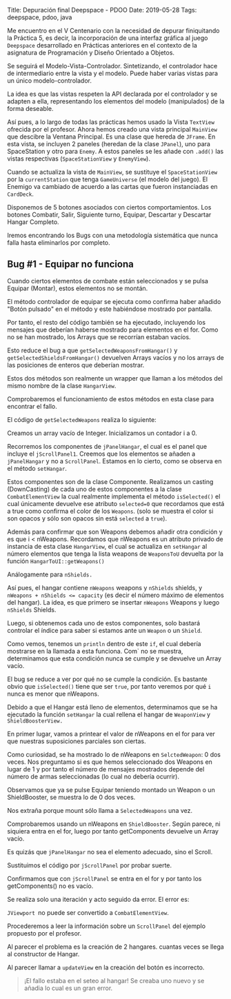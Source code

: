 Title: Depuración final Deepspace - PDOO
Date: 2019-05-28
Tags: deepspace, pdoo, java

Me encuentro en el V Centenario con la necesidad de depurar finiquitando la
Práctica 5, es decir, la incorporación de una interfaz gráfica al juego
`Deepspace` desarrollado en Prácticas anteriores en el contexto de la asignatura
de Programación y Diseño Orientado a Objetos.

Se seguirá el Modelo-Vista-Controlador.  Sintetizando, el controlador hace de
intermediario entre la vista y el modelo. Puede haber varias vistas para un
único modelo-controlador.

La idea es que las vistas respeten la API declarada por el controlador y se
adapten a ella, representando los elementos del modelo (manipulados) de la forma
deseable.

Así pues, a lo largo de todas las prácticas hemos usado la Vista `TextView`
ofrecida por el profesor.  Ahora hemos creado una vista principal `MainView` que
descibre la Ventana Principal. Es una clase que hereda de `JFrame`. En esta vista,
se incluyen 2 paneles (heredan de la clase `JPanel`), uno para SpaceStation y otro
para `Enemy`. A estos paneles se les añade con `.add()` las vistas respectivas
(`SpaceStationView` y `EnemyView`).

Cuando se actualiza la vista de `MainView`, se sustituye el `SpaceStationView` por
la `currentStation` que tenga `GameUniverse` (el modelo del juego). El Enemigo va
cambiado de acuerdo a las cartas que fueron instanciadas en `CardDeck`.


Disponemos de 5 botones asociados con ciertos comportamientos. Los botones
Combatir, Salir, Siguiente turno, Equipar, Descartar y Descartar Hangar
Completo.

Iremos encontrando los Bugs con una metodología sistemática que nunca falla
hasta eliminarlos por completo.

## Bug #1 - Equipar no funciona

Cuando ciertos elementos de combate están seleccionados y se pulsa Equipar
(Montar), estos elementos no se montán.

El método controlador de equipar se ejecuta como confirma haber añadido "Botón
pulsado" en el método y este habiéndose mostrado por pantalla.

Por tanto, el resto del código también se ha ejecutado, incluyendo los mensajes
que deberían haberse mostrado para elementos en el for. Como no se han mostrado,
los Arrays que se recorrían estaban vacíos.


Esto reduce el bug a que `getSelectedWeaponsFromHangar()` y
`getSelectedShieldsFromHangar()` devuelven Arrays vacíos y no los arrays de las
posiciones de enteros que deberían mostrar.

Estos dos métodos son realmente un wrapper que llaman a los métodos del mismo
nombre de la clase `HangarView`.

Comprobaremos el funcionamiento de estos métodos en esta clase para encontrar el
fallo.

El código de `getSelectedWeapons` realiza lo siguiente:

Creamos un array vacío de Integer. Inicializamos un contador i a 0.

Recorremos los componentes de `jPanelHangar`, el cual es el panel que incluye el
`jScrollPanel1`.  Creemos que los elementos se añaden a `jPanelHangar` y no a
`ScrollPanel`. Estamos en lo cierto, como se observa en el método `setHangar`.

Estos componentes son de la clase Componente.  Realizamos un casting
(DownCasting) de cada uno de estos componentes a la clase `CombatElementView` la
cual realmente implementa el método `isSelected()` el cual únicamente devuelve ese
atributo `selected=0` que recordamos que está a true como confirma el color de los
`Weapons`. (solo se muestra el color si son opacos y sólo son opacos sin está
`selected` a `true`).

Además para confirmar que son Weapons debemos añadir otra condición y es que i <
nWeapons.  Recordamos que nWeapons es un atributo privado de instancia de esta
clase `HangarView`, el cual se actualiza en `setHangar` al número elementos que
tenga la lista weapons de `WeaponsToU` devuelta por la función `HangarToUI::getWeapons()`

Análogamente para `nShields.`

Así pues, el hangar contiene `nWeapons` weapons y `nShields` shields, y `nWeapons +
nShields <= capacity` (es decir el número máximo de elementos del hangar). La
idea, es que primero se insertar `nWeapons` Weapons y luego `nShields` Shields.

Luego, si obtenemos cada uno de estos componentes, solo bastará controlar el
índice para saber si estamos ante un `Weapon` o un `Shield`.

Como vemos, tenemos un `println` dentro de este `if`, el cual debería mostrarse en
la llamada a esta funciona. Com` no se muestra, determinamos que esta condición
nunca se cumple y se devuelve un Array vacío.

El bug se reduce a ver por qué no se cumple la condición. Es bastante obvio que
`isSelected()` tiene que ser `true`, por tanto veremos por qué `i` nunca es menor que
nWeapons.

Debido a que el Hangar está lleno de elementos, determinamos que se ha ejecutado
la función `setHangar` la cual rellena el hangar de `WeaponView` y
`ShieldBoosterView.`

En primer lugar, vamos a printear el valor de nWeapons en el for para ver que
nuestras suposiciones parciales son ciertas.

Como curiosidad, se ha mostrado lo de nWeapons en `SelctedWeapon`: 0 dos veces.
Nos preguntamo si es que hemos seleccionado dos Weapons en lugar de 1 y por
tanto el número de mensajes mostrados depende del número de armas seleccionadas
(lo cual no debería ocurrir).

Observamos que ya se pulse Equipar teniendo montado un Weapon o un
ShieldBooster, se muestra lo de 0 dos veces.

Nos extraña porque mount sólo llama a `SelectedWeapons` una vez.

Comprobaremos usando un nWeapons en `ShieldBooster`.  Según parece, ni siquiera
entra en el for, luego por tanto getComponents devuelve un Array vacío.

Es quizás que `jPanelHangar` no sea el elemento adecuado, sino el Scroll.

Sustituimos el código por `jScrollPanel` por probar suerte.

Confirmamos que con `jScrollPanel` se entra en el for y por tanto los
getComponents() no es vacío.

Se realiza solo una iteración y acto seguido da error. El error es:

`JViewport `no puede ser convertido a `CombatElementView`.

Procederemos a leer la información sobre un `ScrollPanel` del ejemplo propuesto
por el profesor.

Al parecer el problema es la creación de 2 hangares. cuantas veces se
llega al constructor de Hangar.

Al parecer llamar a `updateView` en la creación del botón es incorrecto.

> ¡El fallo estaba en el seteo al hangar! Se creaba uno nuevo y se añadia lo cual es un gran error.